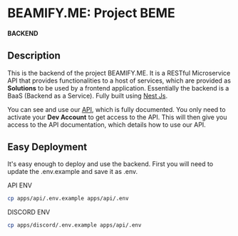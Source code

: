 # BEAMIFY.ME: Project BEME
#### BACKEND

## Description
This is the backend of the project BEAMIFY.ME. It is a RESTful Microservice API that provides functionalities to a host of services, which are provided as **Solutions** to be used 
by a frontend application. Essentially the backend is a BaaS (Backend as a Service). Fully built using [Nest Js]().

You can see and use our [API](https://api.beamify.me), which is fully documented. You only need to activate your **Dev Account** to get access to the API. This will then give you 
access to the API documentation, which details how to use our API.

## Easy Deployment
It's easy enough to deploy and use the backend. First you will need to update the .env.example and save it as .env.

API ENV
```bash
cp apps/api/.env.example apps/api/.env
```
DISCORD ENV
```bash
cp apps/discord/.env.example apps/api/.env
```

